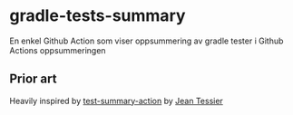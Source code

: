 # gradle-tests-summary

En enkel Github Action som viser oppsummering av gradle tester i Github Actions oppsummeringen

## Prior art

Heavily inspired by [test-summary-action](https://github.com/jeantessier/test-summary-action) by [Jean Tessier](https://github.com/jeantessier)
